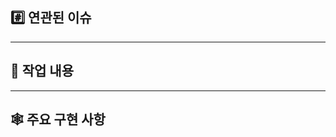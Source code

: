 ## #️⃣ 연관된 이슈
<!---- 변경 사항 및 관련 이슈에 대해 간단하게 작성해주세요. 어떻게보다 무엇을 왜 수정했는지 설명해주세요. -->

<!---- Resolves: #(Isuue Number) -->

---
## 📝 작업 내용
<!---- 작업한 내용을 요약해 적어주세요 -->

---
## 🕸️ 주요 구현 사항
<!---- 구체적인 변경사항을 작성해주세요 -->
